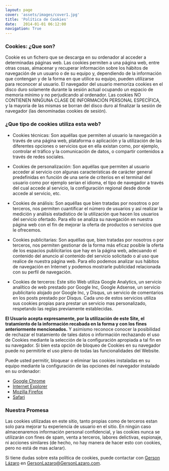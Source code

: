 ```yaml
---
layout: page
cover: 'assets/images/cover1.jpg'
title: 'Política de Cookies'
date:   2014-01-01 06:12:00
navigation: True
---
```

### Cookies: ¿Que son?
Cookie es un fichero que se descarga en su ordenador al acceder a determinadas páginas web. Las cookies permiten a una página web, entre otras cosas, almacenar y recuperar información sobre los hábitos de navegación de un usuario o de su equipo y, dependiendo de la información que contengan y de la forma en que utilice su equipo, pueden utilizarse para reconocer al usuario. El navegador del usuario memoriza cookies en el disco duro solamente durante la sesión actual ocupando un espacio de memoria mínimo y no perjudicando al ordenador. Las cookies NO CONTIENEN NINGUNA CLASE DE INFORMACIÓN PERSONAL ESPECÍFICA, y la mayoría de las mismas se borran del disco duro al finalizar la sesión de navegador (las denominadas cookies de sesión).

### ¿Que tipo de cookies utiliza esta web?
- Cookies técnicas: Son aquéllas que permiten al usuario la navegación a través de una página web, plataforma o aplicación y la utilización de las diferentes opciones o servicios que en ella existan como, por ejemplo, controlar el tráfico y la comunicación de datos, o compartir contenidos a través de redes sociales.
- Cookies de personalización: Son aquéllas que permiten al usuario acceder al servicio con algunas características de carácter general predefinidas en función de una serie de criterios en el terminal del usuario como por ejemplo serian el idioma, el tipo de navegador a través del cual accede al servicio, la configuración regional desde donde accede al servicio, etc.
- Cookies de análisis: Son aquéllas que bien tratadas por nosotros o por terceros, nos permiten cuantificar el número de usuarios y así realizar la medición y análisis estadístico de la utilización que hacen los usuarios del servicio ofertado. Para ello se analiza su navegación en nuestra página web con el fin de mejorar la oferta de productos o servicios que le ofrecemos.
- Cookies publicitarias: Son aquéllas que, bien tratadas por nosotros o por terceros, nos permiten gestionar de la forma más eficaz posible la oferta de los espacios publicitarios que hay en la página web, adecuando el contenido del anuncio al contenido del servicio solicitado o al uso que realice de nuestra página web. Para ello podemos analizar sus hábitos de navegación en Internet y podemos mostrarle publicidad relacionada con su perfil de navegación.

- Cookies de terceros: Este sitio Web utiliza Google Analytics, un servicio analítico de web prestado por Google Inc, Google Adsense, un servicio publicitario alojado por Google Inc, y Disqus, un servicio de comentarios en los posts prestado por Disqus. Cada uno de estos servicios utiliza sus cookies propias para prestar un servicio mas personalizado, respetando las reglas previamente establecidas.

**El Usuario acepta expresamente, por la utilización de este Site, el tratamiento de la información recabada en la forma y con los fines anteriormente mencionados.** Y asimismo reconoce conocer la posibilidad de rechazar el tratamiento de tales datos o información rechazando el uso de Cookies mediante la selección de la configuración apropiada a tal fin en su navegador. Si bien esta opción de bloqueo de Cookies en su navegador puede no permitirle el uso pleno de todas las funcionalidades del Website.

Puede usted permitir, bloquear o eliminar las cookies instaladas en su equipo mediante la configuración de las opciones del navegador instalado en su ordenador:

* <a href="https://support.google.com/chrome/answer/95647?hl=es" target="_blank">Google Chrome</a>
* <a href="http://windows.microsoft.com/es-es/windows7/how-to-manage-cookies-in-internet-explorer-9" target="_blank">Internet Explorer</a>
* <a href="https://support.mozilla.org/es/kb/habilitar-y-deshabilitar-cookies-que-los-sitios-we" target="_blank">Mozilla Firefox</a>
* <a href="https://support.apple.com/kb/ph5042?locale=es_ES" target="_blank">Safari</a>

### Nuestra Promesa
Las cookies utilizadas en este sitio, tanto propias como de terceros estan solo para mejorar tu experiencia de usuario en el sitio. En ningún caso almacenaremos información personal confidencial, y las cookies nunca se utilizarán con fines de spam, venta a terceros, labores delictivas, espionaje, ni acciones similares (de hecho, no hay manera de hacer esto con cookies, pero no está de mas aclarar).

Si tiene dudas sobre esta política de cookies, puede contactar con <a href="http://www.twitter.com/GersonLazaroC" target="_blank">Gerson Lázaro</a> en <a href="mailto:GersonLazaro@GersonLazaro.com" target="_blank">GersonLazaro@GersonLazaro.com</a>.